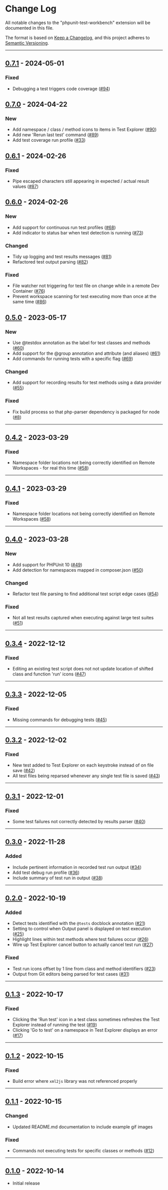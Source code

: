 # Change Log

All notable changes to the "phpunit-test-workbench" extension will be documented in this file.

The format is based on [Keep a Changelog](https://keepachangelog.com/en/1.0.0/),
and this project adheres to [Semantic Versioning](https://semver.org/spec/v2.0.0.html).

---

## [0.7.1] - 2024-05-01
### Fixed
- Debugging a test triggers code coverage ([#94](https://github.com/chiefmyron/phpunit-test-workbench/issues/94))

## [0.7.0] - 2024-04-22
### New
- Add namespace / class / method icons to items in Test Explorer ([#90](https://github.com/chiefmyron/phpunit-test-workbench/issues/90))
- Add new 'Rerun last test' command ([#89](https://github.com/chiefmyron/phpunit-test-workbench/issues/89))
- Add test coverage run profile ([#33](https://github.com/chiefmyron/phpunit-test-workbench/issues/33))

## [0.6.1] - 2024-02-26
### Fixed
- Pipe escaped characters still appearing in expected / actual result values ([#87](https://github.com/chiefmyron/phpunit-test-workbench/issues/87))

## [0.6.0] - 2024-02-26
### New
- Add support for continuous run test profiles ([#68](https://github.com/chiefmyron/phpunit-test-workbench/issues/68))
- Add indicator to status bar when test detection is running ([#73](https://github.com/chiefmyron/phpunit-test-workbench/issues/73))

### Changed
- Tidy up logging and test results messages ([#81](https://github.com/chiefmyron/phpunit-test-workbench/issues/81))
- Refactored test output parsing ([#82](https://github.com/chiefmyron/phpunit-test-workbench/issues/82))

### Fixed
- File watcher not triggering for test file on change while in a remote Dev Container ([#76](https://github.com/chiefmyron/phpunit-test-workbench/issues/76))
- Prevent workspace scanning for test executing more than once at the same time ([#86](https://github.com/chiefmyron/phpunit-test-workbench/issues/86))

## [0.5.0] - 2023-05-17
### New
- Use @testdox annotation as the label for test classes and methods ([#60](https://github.com/chiefmyron/phpunit-test-workbench/issues/60))
- Add support for the @group annotation and attribute (and aliases) ([#61](https://github.com/chiefmyron/phpunit-test-workbench/issues/61))
- Add commands for running tests with a specific flag ([#69](https://github.com/chiefmyron/phpunit-test-workbench/issues/69))

### Changed
- Add support for recording results for test methods using a data provider ([#55](https://github.com/chiefmyron/phpunit-test-workbench/issues/55))

### Fixed
- Fix build process so that php-parser dependency is packaged for node ([#8](https://github.com/chiefmyron/phpunit-test-workbench/issues/8))

---

## [0.4.2] - 2023-03-29
### Fixed
- Namespace folder locations not being correctly identified on Remote Workspaces - for real this time ([#58](https://github.com/chiefmyron/phpunit-test-workbench/issues/58))

---

## [0.4.1] - 2023-03-29
### Fixed
- Namespace folder locations not being correctly identified on Remote Workspaces ([#58](https://github.com/chiefmyron/phpunit-test-workbench/issues/58))

---

## [0.4.0] - 2023-03-28
### New
- Add support for PHPUnit 10 ([#49](https://github.com/chiefmyron/phpunit-test-workbench/issues/49))
- Add detection for namespaces mapped in composer.json ([#50](https://github.com/chiefmyron/phpunit-test-workbench/issues/50))

### Changed
- Refactor test file parsing to find additional test script edge cases ([#54](https://github.com/chiefmyron/phpunit-test-workbench/issues/54))

### Fixed
- Not all test results captured when executing against large test suites ([#51](https://github.com/chiefmyron/phpunit-test-workbench/issues/51))

---

## [0.3.4] - 2022-12-12
### Fixed
- Editing an existing test script does not not update location of shifted class and function 'run' icons ([#47](https://github.com/chiefmyron/phpunit-test-workbench/issues/47))

---

## [0.3.3] - 2022-12-05
### Fixed
- Missing commands for debugging tests ([#45](https://github.com/chiefmyron/phpunit-test-workbench/issues/45))

---

## [0.3.2] - 2022-12-02
### Fixed
- New test added to Test Explorer on each keystroke instead of on file save ([#42](https://github.com/chiefmyron/phpunit-test-workbench/issues/42))
- All test files being reparsed whenever any single test file is saved ([#43](https://github.com/chiefmyron/phpunit-test-workbench/issues/43))

---

## [0.3.1] - 2022-12-01
### Fixed
- Some test failures not correctly detected by results parser ([#40](https://github.com/chiefmyron/phpunit-test-workbench/issues/40))

---

## [0.3.0] - 2022-11-28
### Added
- Include pertinent information in recorded test run output ([#34](https://github.com/chiefmyron/phpunit-test-workbench/issues/34))
- Add test debug run profile ([#36](https://github.com/chiefmyron/phpunit-test-workbench/issues/36))
- Include summary of test run in output ([#38](https://github.com/chiefmyron/phpunit-test-workbench/issues/38))

---

## [0.2.0] - 2022-10-19
### Added
- Detect tests identified with the `@tests` docblock annotation ([#21](https://github.com/chiefmyron/phpunit-test-workbench/issues/21))
- Setting to control when Output panel is displayed on test execution ([#25](https://github.com/chiefmyron/phpunit-test-workbench/issues/25))
- Highlight lines within test methods where test failures occur ([#26](https://github.com/chiefmyron/phpunit-test-workbench/issues/26))
- Wire up Test Explorer cancel button to actually cancel test run ([#27](https://github.com/chiefmyron/phpunit-test-workbench/issues/27))

### Fixed
- Test run icons offset by 1 line from class and method identifiers ([#23](https://github.com/chiefmyron/phpunit-test-workbench/issues/23))
- Output from Git editors being parsed for test cases ([#31](https://github.com/chiefmyron/phpunit-test-workbench/issues/31))

---

## [0.1.3] - 2022-10-17
### Fixed
- Clicking the 'Run test' icon in a test class sometimes refreshes the Test Explorer instead of running the test ([#19](https://github.com/chiefmyron/phpunit-test-workbench/issues/19))
- Clicking 'Go to test' on a namespace in Test Explorer displays an error ([#17](https://github.com/chiefmyron/phpunit-test-workbench/issues/17))

---

## [0.1.2] - 2022-10-15
### Fixed
- Build error where `xml2js` library was not referenced properly

---

## [0.1.1] - 2022-10-15
### Changed
- Updated README.md documentation to include example gif images

### Fixed
- Commands not executing tests for specific classes or methods ([#12](https://github.com/chiefmyron/phpunit-test-workbench/issues/12))

---

## [0.1.0] - 2022-10-14
- Initial release

[0.7.1]: https://github.com/chiefmyron/phpunit-test-workbench/compare/v0.7.0...v0.7.1
[0.7.0]: https://github.com/chiefmyron/phpunit-test-workbench/compare/v0.6.1...v0.7.0
[0.6.1]: https://github.com/chiefmyron/phpunit-test-workbench/compare/v0.6.0...v0.6.1
[0.6.0]: https://github.com/chiefmyron/phpunit-test-workbench/compare/v0.5.0...v0.6.0
[0.5.0]: https://github.com/chiefmyron/phpunit-test-workbench/compare/v0.4.2...v0.5.0
[0.4.2]: https://github.com/chiefmyron/phpunit-test-workbench/compare/v0.4.1...v0.4.2
[0.4.1]: https://github.com/chiefmyron/phpunit-test-workbench/compare/v0.4.0...v0.4.1
[0.4.0]: https://github.com/chiefmyron/phpunit-test-workbench/compare/v0.3.4...v0.4.0
[0.3.4]: https://github.com/chiefmyron/phpunit-test-workbench/compare/v0.3.3...v0.3.4
[0.3.3]: https://github.com/chiefmyron/phpunit-test-workbench/compare/v0.3.2...v0.3.3
[0.3.2]: https://github.com/chiefmyron/phpunit-test-workbench/compare/v0.3.1...v0.3.2
[0.3.1]: https://github.com/chiefmyron/phpunit-test-workbench/compare/v0.3.0...v0.3.1
[0.3.0]: https://github.com/chiefmyron/phpunit-test-workbench/compare/v0.2.0...v0.3.0
[0.2.0]: https://github.com/chiefmyron/phpunit-test-workbench/compare/v0.1.3...v0.2.0
[0.1.3]: https://github.com/chiefmyron/phpunit-test-workbench/compare/v0.1.2...v0.1.3
[0.1.2]: https://github.com/chiefmyron/phpunit-test-workbench/compare/v0.1.1...v0.1.2
[0.1.1]: https://github.com/chiefmyron/phpunit-test-workbench/compare/v0.1.0...v0.1.1
[0.1.0]: https://github.com/chiefmyron/phpunit-test-workbench/releases/tag/v0.1.0
